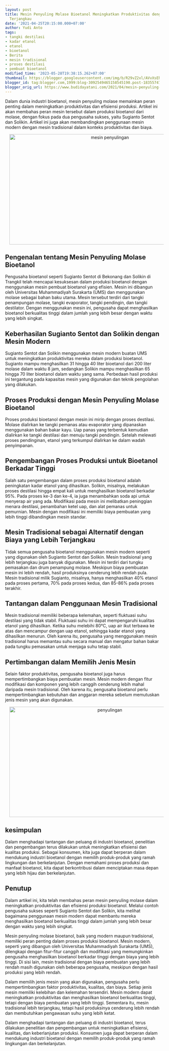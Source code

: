 ```yaml
---
layout: post
title: Mesin Penyuling Molase Bioetanol Meningkatkan Produktivitas dengan Harga yang
  Terjangkau
date: '2021-04-25T20:15:00.000+07:00'
author: Yudi Anto
tags:
- tangki destilasi
- kadar etanol
- etanol
- bioetanol
- Berita
- mesin tradisional
- proses destilasi
- pembuat bioetanol
modified_time: '2023-05-28T19:38:15.262+07:00'
thumbnail: https://blogger.googleusercontent.com/img/b/R29vZ2xl/AVvXsEhgmwiXu9ewc2Uf7VJbzfI7liWmdKDU5j1EOUM7lKx-l-2CtSeWAjXKr3t25ASkyPVD1L8kRN1DacH-nIJX6N0WhzTPV_cxzLLok6hB9CBwr7bt2P5hgn8ybn-NBWHYwG43M76Ax86QZq0iO6wjEciBmO38GHPfrizqTsDDVt92gOKc4vzkzwjNqZMUtQ/s72-w640-c-h360/mesin1.jpg
blogger_id: tag:blogger.com,1999:blog-3092549465158545190.post-1835574777729615523
blogger_orig_url: https://www.budidayatani.com/2021/04/mesin-penyuling-molase-bioetanol.html
---
```


<p>Dalam dunia industri bioetanol, mesin penyuling molase memainkan peran penting dalam meningkatkan produktivitas dan efisiensi produksi. Artikel ini akan membahas peran mesin tersebut dalam produksi bioetanol dari molase, dengan fokus pada dua pengusaha sukses, yaitu Sugianto Sentot dan Solikin. Artikel ini juga akan membandingkan penggunaan mesin modern dengan mesin tradisional dalam konteks produktivitas dan biaya.</p><div class="separator" style="clear: both; text-align: center;"><a href="https://blogger.googleusercontent.com/img/b/R29vZ2xl/AVvXsEhgmwiXu9ewc2Uf7VJbzfI7liWmdKDU5j1EOUM7lKx-l-2CtSeWAjXKr3t25ASkyPVD1L8kRN1DacH-nIJX6N0WhzTPV_cxzLLok6hB9CBwr7bt2P5hgn8ybn-NBWHYwG43M76Ax86QZq0iO6wjEciBmO38GHPfrizqTsDDVt92gOKc4vzkzwjNqZMUtQ/s2133/mesin1.jpg" imageanchor="1" style="margin-left: 1em; margin-right: 1em;"><img alt="mesin penyulingan" border="0" data-original-height="1200" data-original-width="2133" height="360" src="https://blogger.googleusercontent.com/img/b/R29vZ2xl/AVvXsEhgmwiXu9ewc2Uf7VJbzfI7liWmdKDU5j1EOUM7lKx-l-2CtSeWAjXKr3t25ASkyPVD1L8kRN1DacH-nIJX6N0WhzTPV_cxzLLok6hB9CBwr7bt2P5hgn8ybn-NBWHYwG43M76Ax86QZq0iO6wjEciBmO38GHPfrizqTsDDVt92gOKc4vzkzwjNqZMUtQ/w640-h360/mesin1.jpg" width="640" /></a></div><h2>Pengenalan tentang Mesin Penyuling Molase Bioetanol</h2><p>Pengusaha bioetanol seperti Sugianto Sentot di Bekonang dan Solikin di Trangkil telah mencapai kesuksesan dalam produksi bioetanol dengan menggunakan mesin pembuat bioetanol yang efisien. Mesin ini dibangun oleh Universitas Muhammadiyah Surakarta (UMS) dan menggunakan molase sebagai bahan baku utama. Mesin tersebut terdiri dari tangki penampungan molase, tangki evaporator, tangki pendingin, dan tangki destilator. Dengan menggunakan mesin ini, pengusaha dapat menghasilkan bioetanol berkualitas tinggi dalam jumlah yang lebih besar dengan waktu yang lebih singkat.</p><h2>Keberhasilan Sugianto Sentot dan Solikin dengan Mesin Modern</h2><p>Sugianto Sentot dan Solikin menggunakan mesin modern buatan UMS untuk meningkatkan produktivitas mereka dalam produksi bioetanol. Sugianto mampu menghasilkan 31 hingga 40 liter bioetanol dari 200 liter molase dalam waktu 8 jam, sedangkan Solikin mampu menghasilkan 65 hingga 70 liter bioetanol dalam waktu yang sama. Perbedaan hasil produksi ini tergantung pada kapasitas mesin yang digunakan dan teknik pengolahan yang dilakukan.</p><h2>Proses Produksi dengan Mesin Penyuling Molase Bioetanol</h2><p>Proses produksi bioetanol dengan mesin ini mirip dengan proses destilasi. Molase dialirkan ke tangki pemanas atau evaporator yang dipanaskan menggunakan bahan bakar kayu. Uap panas yang terbentuk kemudian dialirkan ke tangki destilasi dan menuju tangki pendingin. Setelah melewati proses pendinginan, etanol yang terkumpul dialirkan ke dalam wadah penyimpanan.</p><h2>Pengembangan Proses Produksi untuk Bioetanol Berkadar Tinggi</h2><p>Salah satu pengembangan dalam proses produksi bioetanol adalah peningkatan kadar etanol yang dihasilkan. Solikin, misalnya, melakukan proses destilasi hingga empat kali untuk menghasilkan bioetanol berkadar 95%. Pada proses ke-3 dan ke-4, ia juga menambahkan soda api untuk menyerap air yang ada. Modifikasi pada mesin ini melibatkan peninggian menara destilasi, penambahan ketel uap, dan alat pemanas untuk pemurnian. Mesin dengan modifikasi ini memiliki biaya pembuatan yang lebih tinggi dibandingkan mesin standar.</p><h2>Mesin Tradisional sebagai Alternatif dengan Biaya yang Lebih Terjangkau</h2><p>Tidak semua pengusaha bioetanol menggunakan mesin modern seperti yang digunakan oleh Sugianto Sentot dan Solikin. Mesin tradisional yang lebih terjangkau juga banyak digunakan. Mesin ini terdiri dari tungku pemasakan dan drum penampung molase. Meskipun biaya pembuatan mesin ini lebih rendah, hasil produksinya cenderung lebih rendah pula. Mesin tradisional milik Sugianto, misalnya, hanya menghasilkan 40% etanol pada proses pertama, 70% pada proses kedua, dan 85-86% pada proses terakhir.</p><h2>Tantangan dalam Penggunaan Mesin Tradisional</h2><p>Mesin tradisional memiliki beberapa kelemahan, seperti fluktuasi suhu destilasi yang tidak stabil. Fluktuasi suhu ini dapat mempengaruhi kualitas etanol yang dihasilkan. Ketika suhu melebihi 80°C, uap air ikut terbawa ke atas dan mencampur dengan uap etanol, sehingga kadar etanol yang dihasilkan menurun. Oleh karena itu, pengusaha yang menggunakan mesin tradisional harus memantau suhu secara manual dan mengatur bahan bakar pada tungku pemasakan untuk menjaga suhu tetap stabil.</p><h2>Pertimbangan dalam Memilih Jenis Mesin</h2><p>Selain faktor produktivitas, pengusaha bioetanol juga harus mempertimbangkan biaya pembuatan mesin. Mesin modern dengan fitur modifikasi dan komponen yang lebih canggih cenderung lebih mahal daripada mesin tradisional. Oleh karena itu, pengusaha bioetanol perlu mempertimbangkan kebutuhan dan anggaran mereka sebelum memutuskan jenis mesin yang akan digunakan.</p><div class="separator" style="clear: both; text-align: center;"><a href="https://blogger.googleusercontent.com/img/b/R29vZ2xl/AVvXsEhH6UZXxkVeg8UTe6yWP9A0c5hSMvvLvGBmajA689FRfn96trcipNK2U9L6ln0_GkNWK1UXOUlOZ4UkEjcMIqopytOSFQLq6RL-rZ95_tANMG2aUDiSDxVBKQ80cwgIPfZ_qogOt1Xl_CfKryaOX_g0JzOc_OEDnlyBKqWdiPxwaxEPG69j4ZXst7xIwg/s2133/mesin.jpg" imageanchor="1" style="margin-left: 1em; margin-right: 1em;"><img alt="penyulingan" border="0" data-original-height="1200" data-original-width="2133" height="360" src="https://blogger.googleusercontent.com/img/b/R29vZ2xl/AVvXsEhH6UZXxkVeg8UTe6yWP9A0c5hSMvvLvGBmajA689FRfn96trcipNK2U9L6ln0_GkNWK1UXOUlOZ4UkEjcMIqopytOSFQLq6RL-rZ95_tANMG2aUDiSDxVBKQ80cwgIPfZ_qogOt1Xl_CfKryaOX_g0JzOc_OEDnlyBKqWdiPxwaxEPG69j4ZXst7xIwg/w640-h360/mesin.jpg" width="640" /></a></div><h2>kesimpulan</h2><p>Dalam menghadapi tantangan dan peluang di industri bioetanol, penelitian dan pengembangan terus dilakukan untuk meningkatkan efisiensi dan kualitas produksi. Sebagai konsumen, kita juga dapat berperan dalam mendukung industri bioetanol dengan memilih produk-produk yang ramah lingkungan dan berkelanjutan. Dengan memahami proses produksi dan manfaat bioetanol, kita dapat berkontribusi dalam menciptakan masa depan yang lebih hijau dan berkelanjutan.</p><h2>Penutup</h2><p>Dalam artikel ini, kita telah membahas peran mesin penyuling molase dalam meningkatkan produktivitas dan efisiensi produksi bioetanol. Melalui contoh pengusaha sukses seperti Sugianto Sentot dan Solikin, kita melihat bagaimana penggunaan mesin modern dapat membantu mereka menghasilkan bioetanol berkualitas tinggi dalam jumlah yang lebih besar dengan waktu yang lebih singkat.</p><p>Mesin penyuling molase bioetanol, baik yang modern maupun tradisional, memiliki peran penting dalam proses produksi bioetanol. Mesin modern, seperti yang dibangun oleh Universitas Muhammadiyah Surakarta (UMS), dilengkapi dengan fitur-fitur canggih dan modifikasi yang memungkinkan pengusaha menghasilkan bioetanol berkadar tinggi dengan biaya yang lebih tinggi. Di sisi lain, mesin tradisional dengan biaya pembuatan yang lebih rendah masih digunakan oleh beberapa pengusaha, meskipun dengan hasil produksi yang lebih rendah.</p><p>Dalam memilih jenis mesin yang akan digunakan, pengusaha perlu mempertimbangkan faktor produktivitas, kualitas, dan biaya. Setiap jenis mesin memiliki kelebihan dan kelemahan tersendiri. Mesin modern dapat meningkatkan produktivitas dan menghasilkan bioetanol berkualitas tinggi, tetapi dengan biaya pembuatan yang lebih tinggi. Sementara itu, mesin tradisional lebih terjangkau, tetapi hasil produksinya cenderung lebih rendah dan membutuhkan pengawasan suhu yang lebih ketat.</p><p>Dalam menghadapi tantangan dan peluang di industri bioetanol, terus dilakukan penelitian dan pengembangan untuk meningkatkan efisiensi, kualitas, dan keberlanjutan produksi. Konsumen juga dapat berperan dalam mendukung industri bioetanol dengan memilih produk-produk yang ramah lingkungan dan berkelanjutan.</p>